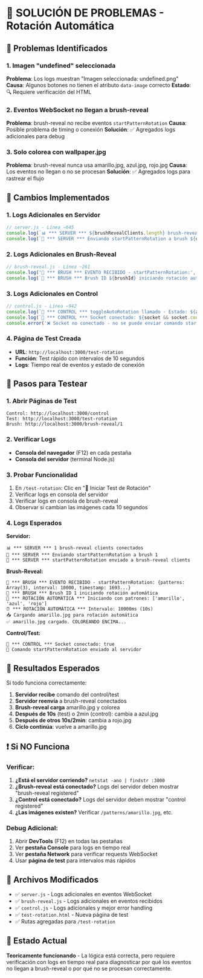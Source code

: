 # 🔧 SOLUCIÓN DE PROBLEMAS - Rotación Automática

## 🐛 Problemas Identificados

### 1. **Imagen "undefined" seleccionada**
**Problema**: Los logs muestran "Imagen seleccionada: undefined.png"
**Causa**: Algunos botones no tienen el atributo `data-image` correcto
**Estado**: 🔍 Requiere verificación del HTML

### 2. **Eventos WebSocket no llegan a brush-reveal**
**Problema**: brush-reveal no recibe eventos `startPatternRotation`
**Causa**: Posible problema de timing o conexión
**Solución**: ✅ Agregados logs adicionales para debug

### 3. **Solo colorea con wallpaper.jpg**
**Problema**: brush-reveal nunca usa amarillo.jpg, azul.jpg, rojo.jpg
**Causa**: Los eventos no llegan o no se procesan
**Solución**: ✅ Agregados logs para rastrear el flujo

## 🔧 Cambios Implementados

### 1. **Logs Adicionales en Servidor**
```javascript
// server.js - Línea ~645
console.log(`📊 *** SERVER *** ${brushRevealClients.length} brush-reveal clients conectados`);
console.log(`📡 *** SERVER *** Enviando startPatternRotation a brush ${otherClient.brushId}`);
```

### 2. **Logs Adicionales en Brush-Reveal**
```javascript
// brush-reveal.js - Línea ~261
console.log('🔄 *** BRUSH *** EVENTO RECIBIDO - startPatternRotation:', data);
console.log(`🔄 *** BRUSH *** Brush ID ${brushId} iniciando rotación automática`);
```

### 3. **Logs Adicionales en Control**
```javascript
// control.js - Línea ~942
console.log(`🔄 *** CONTROL *** toggleAutoRotation llamado - Estado: ${autoRotationEnabled}`);
console.log(`🔌 *** CONTROL *** Socket conectado: ${socket && socket.connected}`);
console.error('❌ Socket no conectado - no se puede enviar comando startPatternRotation');
```

### 4. **Página de Test Creada**
- **URL**: `http://localhost:3000/test-rotation`
- **Función**: Test rápido con intervalos de 10 segundos
- **Logs**: Tiempo real de eventos y estado de conexión

## 🚀 Pasos para Testear

### 1. **Abrir Páginas de Test**
```
Control: http://localhost:3000/control
Test: http://localhost:3000/test-rotation  
Brush: http://localhost:3000/brush-reveal/1
```

### 2. **Verificar Logs**
- **Consola del navegador** (F12) en cada pestaña
- **Consola del servidor** (terminal Node.js)

### 3. **Probar Funcionalidad**
1. En `/test-rotation`: Clic en "🔄 Iniciar Test de Rotación"
2. Verificar logs en consola del servidor
3. Verificar logs en consola de brush-reveal
4. Observar si cambian las imágenes cada 10 segundos

### 4. **Logs Esperados**

**Servidor:**
```
📊 *** SERVER *** 1 brush-reveal clients conectados
📡 *** SERVER *** Enviando startPatternRotation a brush 1
📡 *** SERVER *** startPatternRotation enviado a brush-reveal clients
```

**Brush-Reveal:**
```
🔄 *** BRUSH *** EVENTO RECIBIDO - startPatternRotation: {patterns: Array(3), interval: 10000, timestamp: 1693...}
🔄 *** BRUSH *** Brush ID 1 iniciando rotación automática
🔄 *** ROTACIÓN AUTOMÁTICA *** Iniciando con patrones: ['amarillo', 'azul', 'rojo']
⏰ *** ROTACIÓN AUTOMÁTICA *** Intervalo: 10000ms (10s)
📥 Cargando amarillo.jpg para rotación automática
✅ amarillo.jpg cargado. COLOREANDO ENCIMA...
```

**Control/Test:**
```
🔌 *** CONTROL *** Socket conectado: true
📡 Comando startPatternRotation enviado al servidor
```

## 🎯 Resultados Esperados

Si todo funciona correctamente:
1. **Servidor recibe** comando del control/test
2. **Servidor reenvía** a brush-reveal conectados  
3. **Brush-reveal carga** amarillo.jpg y colorea
4. **Después de 10s** (test) o 2min (control): cambia a azul.jpg
5. **Después de otros 10s/2min**: cambia a rojo.jpg
6. **Ciclo continúa**: vuelve a amarillo.jpg

## ❗ Si NO Funciona

### Verificar:
1. **¿Está el servidor corriendo?** `netstat -ano | findstr :3000`
2. **¿Brush-reveal está conectado?** Logs del servidor deben mostrar "brush-reveal registered"
3. **¿Control está conectado?** Logs del servidor deben mostrar "control registered"
4. **¿Las imágenes existen?** Verificar `/patterns/amarillo.jpg`, etc.

### Debug Adicional:
1. Abrir **DevTools** (F12) en todas las pestañas
2. Ver **pestaña Console** para logs en tiempo real
3. Ver **pestaña Network** para verificar requests WebSocket
4. Usar **página de test** para intervalos más rápidos

## 📁 Archivos Modificados

- ✅ `server.js` - Logs adicionales en eventos WebSocket
- ✅ `brush-reveal.js` - Logs adicionales en eventos recibidos  
- ✅ `control.js` - Logs adicionales y mejor error handling
- ✅ `test-rotation.html` - Nueva página de test
- ✅ Rutas agregadas para `/test-rotation`

## 🎨 Estado Actual

**Teoricamente funcionando** - La lógica está correcta, pero requiere verificación con logs en tiempo real para diagnosticar por qué los eventos no llegan a brush-reveal o por qué no se procesan correctamente.
